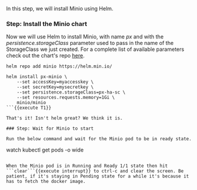 In this step, we will install Minio using Helm.

### Step: Install the Minio chart

Now we will use Helm to install Minio, with name _px_ and with the _persistence.storageClass_ parameter used to pass in the name of the StorageClass we just created. For a complete list of available parameters check out the chart's repo [here](https://github.com/minio/charts).

```
helm repo add minio https://helm.min.io/

helm install px-minio \
    --set accessKey=myaccesskey \
    --set secretKey=mysecretkey \
    --set persistence.storageClass=px-ha-sc \
    --set resources.requests.memory=1Gi \
    minio/minio
```{{execute T1}}

That's it! Isn't helm great? We think it is.

### Step: Wait for Minio to start

Run the below command and wait for the Minio pod to be in ready state.
```
watch kubectl get pods -o wide
```{{execute T1}}

When the Minio pod is in Running and Ready 1/1 state then hit ```clear```{{execute interrupt}} to ctrl-c and clear the screen. Be patient, if it's staying in Pending state for a while it's because it has to fetch the docker image.
